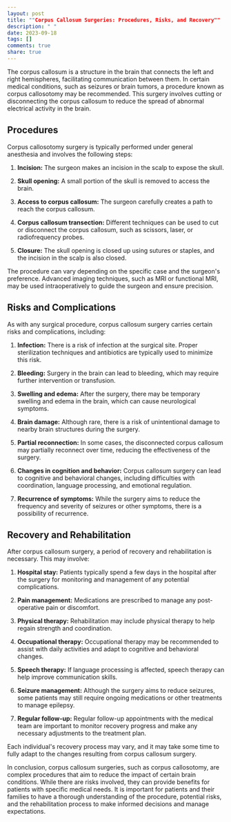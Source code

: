```yaml
---
layout: post
title: ""Corpus Callosum Surgeries: Procedures, Risks, and Recovery""
description: " "
date: 2023-09-18
tags: []
comments: true
share: true
---
```


The corpus callosum is a structure in the brain that connects the left and right hemispheres, facilitating communication between them. In certain medical conditions, such as seizures or brain tumors, a procedure known as corpus callosotomy may be recommended. This surgery involves cutting or disconnecting the corpus callosum to reduce the spread of abnormal electrical activity in the brain.

## Procedures

Corpus callosotomy surgery is typically performed under general anesthesia and involves the following steps:

1. **Incision:** The surgeon makes an incision in the scalp to expose the skull.

2. **Skull opening:** A small portion of the skull is removed to access the brain.

3. **Access to corpus callosum:** The surgeon carefully creates a path to reach the corpus callosum.

4. **Corpus callosum transection:** Different techniques can be used to cut or disconnect the corpus callosum, such as scissors, laser, or radiofrequency probes.

5. **Closure:** The skull opening is closed up using sutures or staples, and the incision in the scalp is also closed.

The procedure can vary depending on the specific case and the surgeon's preference. Advanced imaging techniques, such as MRI or functional MRI, may be used intraoperatively to guide the surgeon and ensure precision.

## Risks and Complications

As with any surgical procedure, corpus callosum surgery carries certain risks and complications, including:

1. **Infection:** There is a risk of infection at the surgical site. Proper sterilization techniques and antibiotics are typically used to minimize this risk.

2. **Bleeding:** Surgery in the brain can lead to bleeding, which may require further intervention or transfusion.

3. **Swelling and edema:** After the surgery, there may be temporary swelling and edema in the brain, which can cause neurological symptoms.

4. **Brain damage:** Although rare, there is a risk of unintentional damage to nearby brain structures during the surgery.

5. **Partial reconnection:** In some cases, the disconnected corpus callosum may partially reconnect over time, reducing the effectiveness of the surgery.

6. **Changes in cognition and behavior:** Corpus callosum surgery can lead to cognitive and behavioral changes, including difficulties with coordination, language processing, and emotional regulation.

7. **Recurrence of symptoms:** While the surgery aims to reduce the frequency and severity of seizures or other symptoms, there is a possibility of recurrence.

## Recovery and Rehabilitation

After corpus callosum surgery, a period of recovery and rehabilitation is necessary. This may involve:

1. **Hospital stay:** Patients typically spend a few days in the hospital after the surgery for monitoring and management of any potential complications.

2. **Pain management:** Medications are prescribed to manage any post-operative pain or discomfort.

3. **Physical therapy:** Rehabilitation may include physical therapy to help regain strength and coordination.

4. **Occupational therapy:** Occupational therapy may be recommended to assist with daily activities and adapt to cognitive and behavioral changes.

5. **Speech therapy:** If language processing is affected, speech therapy can help improve communication skills.

6. **Seizure management:** Although the surgery aims to reduce seizures, some patients may still require ongoing medications or other treatments to manage epilepsy.

7. **Regular follow-up:** Regular follow-up appointments with the medical team are important to monitor recovery progress and make any necessary adjustments to the treatment plan.

Each individual's recovery process may vary, and it may take some time to fully adapt to the changes resulting from corpus callosum surgery.

In conclusion, corpus callosum surgeries, such as corpus callosotomy, are complex procedures that aim to reduce the impact of certain brain conditions. While there are risks involved, they can provide benefits for patients with specific medical needs. It is important for patients and their families to have a thorough understanding of the procedure, potential risks, and the rehabilitation process to make informed decisions and manage expectations.